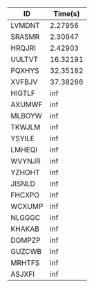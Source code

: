 |ID|Time(s)|
|-|-|
|LVMDNT|2.27956|
|SRASMR|2.30947|
|HRQJRI|2.42903|
|UULTVT|16.32191|
|PQXHYS|32.35182|
|XVFBJV|37.38286|
|HIGTLF|inf|
|AXUMWF|inf|
|MLBOYW|inf|
|TKWJLM|inf|
|YSYILE|inf|
|LMHEQI|inf|
|WVYNJR|inf|
|YZHOHT|inf|
|JISNLD|inf|
|FHCXPO|inf|
|WCXUMP|inf|
|NLGGGC|inf|
|KHAKAB|inf|
|DOMPZP|inf|
|GUZCWB|inf|
|MRHTFS|inf|
|ASJXFI|inf|

